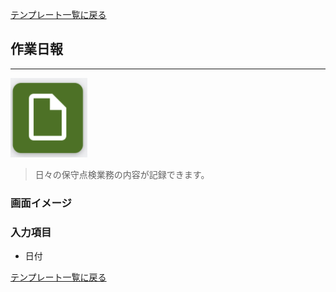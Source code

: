 [テンプレート一覧に戻る](../templates.md)

## 作業日報
***

![](../imgs/icons/work_report_icon.png)

> 日々の保守点検業務の内容が記録できます。

### 画面イメージ

### 入力項目
- 日付

[テンプレート一覧に戻る](../templates.md)
